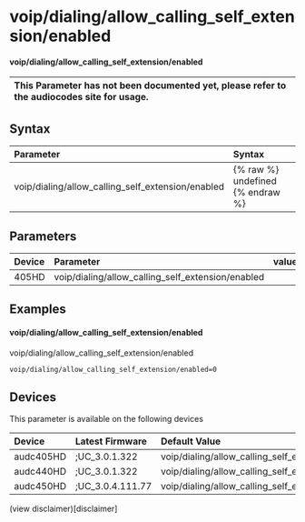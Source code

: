 ﻿---
description: voip/dialing/allow_calling_self_extension/enabled
search: false
---

# voip/dialing/allow_calling_self_extension/enabled

#### voip/dialing/allow_calling_self_extension/enabled


| This Parameter has not been documented yet, please refer to the audiocodes site for usage.  |
| :--- |

## Syntax
| Parameter | Syntax |
| :--- | :--- |
|voip/dialing/allow_calling_self_extension/enabled | {% raw %} undefined {% endraw %} |

## Parameters
|Device|Parameter|value|Description|
|:---|:---|:---|:---|
| 405HD | voip/dialing/allow_calling_self_extension/enabled |  |  |

## Examples
#### voip/dialing/allow_calling_self_extension/enabled

voip/dialing/allow_calling_self_extension/enabled

```
voip/dialing/allow_calling_self_extension/enabled=0
```

## Devices
This parameter is available on the following devices

| Device | Latest Firmware | Default Value |
|:---|:---|:---|
| audc405HD | ;UC_3.0.1.322 | voip/dialing/allow_calling_self_extension/enabled=0 
| audc440HD | ;UC_3.0.1.322 | voip/dialing/allow_calling_self_extension/enabled=0 
| audc450HD | ;UC_3.0.4.111.77 | voip/dialing/allow_calling_self_extension/enabled=0 

(view disclaimer)[disclaimer]
